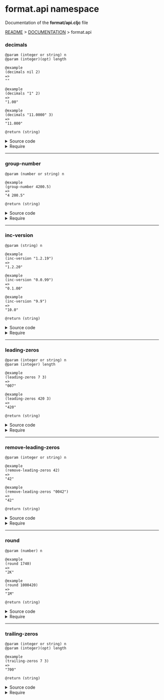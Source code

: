 
# <strong>format.api</strong> namespace
<p>Documentation of the <strong>format/api.cljc</strong> file</p>

[README](../../../README.md) > [DOCUMENTATION](../../COVER.md) > format.api



### decimals

```
@param (integer or string) n
@param (integer)(opt) length
```

```
@example
(decimals nil 2)
=>
""
```

```
@example
(decimals "1" 2)
=>
"1.00"
```

```
@example
(decimals "11.0000" 3)
=>
"11.000"
```

```
@return (string)
```

<details>
<summary>Source code</summary>

```
(defn decimals
  ([n]
   (decimals n 2))

  ([n length]
   (let [x     (str   n)
         count (count x)]
        (if            (< count 1) x
            (if-let [separator-index (string/first-dex-of x ".")]
                    (let [diff (- count separator-index length 1)]
                         (cond                               (> diff 0)
                               (subs x 0 (+ separator-index (inc length)))
                               (< diff 0)
                               (str x (trailing-zeros nil (- 0 diff)))
                               (= diff 0) x))
                    (str x "." (trailing-zeros nil length)))))))
```

</details>

<details>
<summary>Require</summary>

```
(ns my-namespace (:require [format.api :as format :refer [decimals]]))

(format/decimals ...)
(decimals        ...)
```

</details>

---

### group-number

```
@param (number or string) n
```

```
@example
(group-number 4200.5)
=>
"4 200.5"
```

```
@return (string)
```

<details>
<summary>Source code</summary>

```
(defn group-number
  [n]
  (let [        base        (re-find #"\d+" n)
        group-count (quot (count base) 3)
        offset      (-    (count base) (* 3 group-count))]
       (str            (string/trim (reduce (fn [result dex]
                                     (let [x (+ offset (* 3 dex))]
                                          (str result " " (subs base x (+ x 3)))))
                                 (subs base 0 offset)
                                 (range group-count)))
            (subs n (count base)))))
```

</details>

<details>
<summary>Require</summary>

```
(ns my-namespace (:require [format.api :as format :refer [group-number]]))

(format/group-number ...)
(group-number        ...)
```

</details>

---

### inc-version

```
@param (string) n
```

```
@example
(inc-version "1.2.19")
=>
"1.2.20"
```

```
@example
(inc-version "0.0.99")
=>
"0.1.00"
```

```
@example
(inc-version "9.9")
=>
"10.0"
```

```
@return (string)
```

<details>
<summary>Source code</summary>

```
(defn inc-version
  [n]
  (letfn [(implode-f                     [n separators]
                     (if (vector/nonempty? separators)
                         (implode-f (string/insert-part n "." (last separators))
                                    (vector/pop-last-item separators))
                         (return n)))
          (explode-f                     [n separators]
                     (if-let [separator (string/first-dex-of n ".")]
                             (explode-f (string/remove-first-occurence n ".")
                                        (conj separators separator))
                             (implode-f                                        (let [bugfix (remove-leading-zeros n)]
                                             (leading-zeros (mixed/update-whole-number bugfix inc) (count n)))
                                        (if (re-match? n #"^[9]{1,}$")
                                            (vector/->items separators inc)
                                            (param          separators)))))]
         (explode-f n [])))
```

</details>

<details>
<summary>Require</summary>

```
(ns my-namespace (:require [format.api :as format :refer [inc-version]]))

(format/inc-version ...)
(inc-version        ...)
```

</details>

---

### leading-zeros

```
@param (integer or string) n
@param (integer) length
```

```
@example
(leading-zeros 7 3)
=>
"007"
```

```
@example
(leading-zeros 420 3)
=>
"420"
```

```
@return (string)
```

<details>
<summary>Source code</summary>

```
(defn leading-zeros
  [n length]
  (loop [x (str n)]
        (if (< (count x) length)
            (recur (str "0" x))
            (return x))))
```

</details>

<details>
<summary>Require</summary>

```
(ns my-namespace (:require [format.api :as format :refer [leading-zeros]]))

(format/leading-zeros ...)
(leading-zeros        ...)
```

</details>

---

### remove-leading-zeros

```
@param (integer or string) n
```

```
@example
(remove-leading-zeros 42)
=>
"42"
```

```
@example
(remove-leading-zeros "0042")
=>
"42"
```

```
@return (string)
```

<details>
<summary>Source code</summary>

```
(defn remove-leading-zeros
  [n]
  (letfn [(f [n]
             (if-not (= "0" (-> n first str))
                     (return n)
                     (f (subs n 1))))]
         (-> n str f)))
```

</details>

<details>
<summary>Require</summary>

```
(ns my-namespace (:require [format.api :as format :refer [remove-leading-zeros]]))

(format/remove-leading-zeros ...)
(remove-leading-zeros        ...)
```

</details>

---

### round

```
@param (number) n
```

```
@example
(round 1740)
=>
"2K"
```

```
@example
(round 1000420)
=>
"1M"
```

```
@return (string)
```

<details>
<summary>Source code</summary>

```
(defn round
  [n]
  (cond (>= n 1000000) (str (Math/round (/ n 1000000)) "M")
        (>= n 1000)    (str (Math/round (/ n 1000))    "K")
        :return        (str (Math/round n))))
```

</details>

<details>
<summary>Require</summary>

```
(ns my-namespace (:require [format.api :as format :refer [round]]))

(format/round ...)
(round        ...)
```

</details>

---

### trailing-zeros

```
@param (integer or string) n
@param (integer)(opt) length
```

```
@example
(trailing-zeros 7 3)
=>
"700"
```

```
@return (string)
```

<details>
<summary>Source code</summary>

```
(defn trailing-zeros
  [n length]
  (loop [x (str n)]
        (if (< (count x) length)
            (recur (str x "0"))
            (return x))))
```

</details>

<details>
<summary>Require</summary>

```
(ns my-namespace (:require [format.api :as format :refer [trailing-zeros]]))

(format/trailing-zeros ...)
(trailing-zeros        ...)
```

</details>
